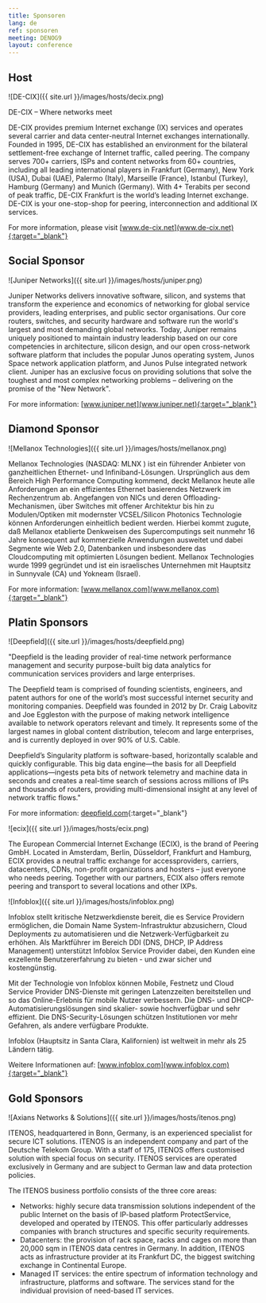 ```yaml
---
title: Sponsoren
lang: de
ref: sponsoren
meeting: DENOG9
layout: conference
---
```


## Host

![DE-CIX]({{ site.url }}/images/hosts/decix.png)

DE-CIX – Where networks meet

DE-CIX provides premium Internet exchange (IX) services and operates several carrier and data center-neutral Internet exchanges internationally. Founded in 1995, DE-CIX has established an environment for the bilateral settlement-free exchange of Internet traffic, called peering. The company serves 700+ carriers, ISPs and content networks from 60+ countries, including all leading international players in Frankfurt (Germany), New York (USA), Dubai (UAE), Palermo (Italy), Marseille (France), Istanbul (Turkey), Hamburg (Germany) and Munich (Germany). With 4+ Terabits per second of peak traffic, DE-CIX Frankfurt is the world’s leading Internet exchange. DE-CIX is your one-stop-shop for peering, interconnection and additional IX services.

For more information, please visit [www.de-cix.net](www.de-cix.net){:target="_blank"}

## Social Sponsor

![Juniper Networks]({{ site.url }}/images/hosts/juniper.png)

Juniper Networks delivers innovative software, silicon, and systems that transform the experience and economics of networking for global service providers, leading enterprises, and public sector organisations. Our core routers, switches, and security hardware and software run the world's largest and most demanding global networks.
Today, Juniper remains uniquely positioned to maintain industry leadership based on our core competencies in architecture, silicon design, and our open cross-network software platform that includes the popular Junos operating system, Junos Space network application platform, and Junos Pulse integrated network client. Juniper has an exclusive focus on providing solutions that solve the toughest and most complex networking problems – delivering on the promise of the "New Network".

For more information: [www.juniper.net](www.juniper.net){:target="_blank"}

## Diamond Sponsor

![Mellanox Technologies]({{ site.url }}/images/hosts/mellanox.png)

Mellanox Technologies (NASDAQ: MLNX ) ist ein führender Anbieter von ganzheitlichen Ethernet- und Infiniband-Lösungen. Ursprünglich aus dem Bereich High Performance Computing kommend, deckt Mellanox heute alle Anforderungen an ein effizientes Ethernet basierendes Netzwerk im Rechenzentrum ab. Angefangen von NICs und deren Offloading-Mechanismen, über Switches mit offener Architektur bis hin zu Modulen/Optiken mit modernster VCSEL/Silicon Photonics Technologie können Anforderungen einheitlich bedient werden. Hierbei kommt zugute, daß Mellanox etablierte Denkweisen des Supercomputings seit nunmehr 16 Jahre konsequent auf kommerzielle Anwendungen ausweitet und dabei Segmente wie Web 2.0, Datenbanken und insbesondere das Cloudcomputing mit optimierten Lösungen bedient. 
Mellanox Technologies wurde 1999 gegründet und ist ein israelisches Unternehmen mit Hauptsitz in Sunnyvale (CA) und Yokneam (Israel). 

For more information: [www.mellanox.com](www.mellanox.com){:target="_blank"}

## Platin Sponsors

![Deepfield]({{ site.url }}/images/hosts/deepfield.png)

"Deepfield is the leading provider of real-time network performance management and security purpose-built big data analytics for communication services providers and large enterprises.  

The Deepfield team is comprised of founding scientists, engineers, and patent authors for one of the world’s most successful internet security and monitoring companies. Deepfield was founded in 2012 by Dr. Craig Labovitz and Joe Eggleston with the purpose of making network intelligence available to network operators relevant and timely. It represents some of the largest names in global content distribution, telecom and large enterprises, and is currently deployed in over 90% of U.S. Cable.  

Deepfield’s Singularity platform is software-based, horizontally scalable and quickly configurable. This big data engine—the basis for all Deepfield applications—ingests peta bits of network telemetry and machine data in seconds and creates a real-time search of sessions across millions of IPs and thousands of routers, providing multi-dimensional insight at any level of network traffic flows."  

For more information: [deepfield.com](deepfield.com){:target="_blank"}

![ecix]({{ site.url }}/images/hosts/ecix.png)

The European Commercial Internet Exchange (ECIX), is the brand of Peering GmbH.
Located in Amsterdam, Berlin, Düsseldorf, Frankfurt and Hamburg, ECIX provides a neutral traffic exchange for accessproviders, carriers, datacenters, CDNs, non-profit organizations and hosters – just everyone who needs peering.
Together with our partners, ECIX also offers remote peering and transport to several locations and other IXPs.

![Infoblox]({{ site.url }}/images/hosts/infoblox.png)

Infoblox stellt kritische Netzwerkdienste bereit, die es Service Providern ermöglichen, die Domain Name System-Infrastruktur abzusichern, Cloud Deployments zu automatisieren und die Netzwerk-Verfügbarkeit zu erhöhen. Als Marktführer im Bereich DDI (DNS, DHCP, IP Address Management) unterstützt Infoblox Service Provider dabei, den Kunden eine exzellente Benutzererfahrung zu bieten - und zwar sicher und kostengünstig.   

Mit der Technologie von Infoblox können Mobile, Festnetz und Cloud Service Provider DNS-Dienste mit geringen Latenzzeiten bereitstellen und so das Online-Erlebnis für mobile Nutzer verbessern. Die DNS- und DHCP-Automatisierungslösungen sind skalier- sowie hochverfügbar und sehr effizient. Die DNS-Security-Lösungen schützen Institutionen vor mehr Gefahren, als andere verfügbare Produkte.

Infoblox (Hauptsitz in Santa Clara, Kalifornien) ist weltweit in mehr als 25 Ländern tätig.   

Weitere Informationen auf: [www.infoblox.com](www.infoblox.com){:target="_blank"}

## Gold Sponsors

![Axians Networks & Solutions]({{ site.url }}/images/hosts/itenos.png)

ITENOS, headquartered in Bonn, Germany, is an experienced specialist for secure ICT solutions. ITENOS is an independent company and part of the Deutsche Telekom Group. With a staff of 175, ITENOS offers customised solution with special focus on security. ITENOS services are operated exclusively in Germany and are subject to German law and data protection policies. 

The ITENOS business portfolio consists of the three core areas:

- Networks: highly secure data transmission solutions independent of the public Internet on the basis of IP-based platform ProtectService, developed and operated by ITENOS. This offer particularly addresses companies with branch structures and specific security requirements.
- Datacenters: the provision of rack space, racks and cages on more than 20,000 sqm in ITENOS data centres in Germany. In addition, ITENOS acts as infrastructure provider at its Frankfurt DC, the biggest switching exchange in Continental Europe.
- Managed IT services: the entire spectrum of information technology and infrastructure, platforms and software. The services stand for the individual provision of need-based IT services.
